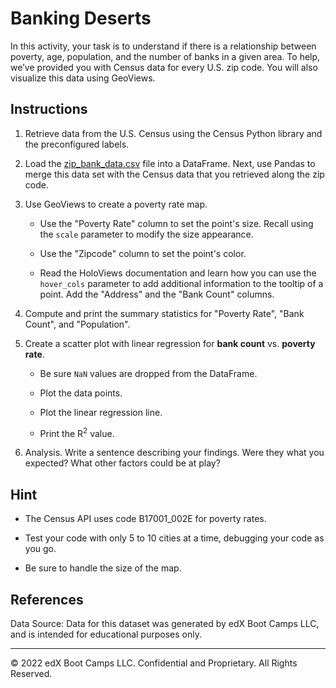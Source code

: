 # Banking Deserts

In this activity, your task is to understand if there is a relationship between poverty, age, population, and the number of banks in a given area. To help, we’ve provided you with Census data for every U.S. zip code. You will also visualize this data using GeoViews.

## Instructions

1. Retrieve data from the U.S. Census using the Census Python library and the preconfigured labels.

2. Load the [zip_bank_data.csv](Resources/zip_bank_data.csv) file into a DataFrame. Next, use Pandas to merge this data set with the Census data that you retrieved along the zip code.

3. Use GeoViews to create a poverty rate map.

    * Use the "Poverty Rate" column to set the point's size. Recall using the `scale` parameter to modify the size appearance.

    * Use the "Zipcode" column to set the point's color.

    * Read the HoloViews documentation and learn how you can use the `hover_cols` parameter to add additional information to the tooltip of a point. Add the "Address" and the "Bank Count" columns.

4. Compute and print the summary statistics for "Poverty Rate", "Bank Count", and "Population".

5. Create a scatter plot with linear regression for **bank count** vs. **poverty rate**.

    * Be sure `NaN` values are dropped from the DataFrame.

    * Plot the data points.

    * Plot the linear regression line.

    * Print the R<sup>2</sup> value.

6. Analysis. Write a sentence describing your findings. Were they what you expected? What other factors could be at play?

## Hint

* The Census API uses code B17001_002E for poverty rates.

* Test your code with only 5 to 10 cities at a time, debugging your code as you go.

* Be sure to handle the size of the map.

## References

Data Source: Data for this dataset was generated by edX Boot Camps LLC, and is intended for educational purposes only.

---

© 2022 edX Boot Camps LLC. Confidential and Proprietary. All Rights Reserved.
